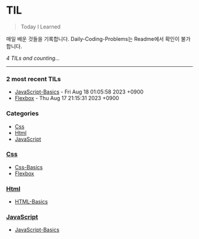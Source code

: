 # TIL
> Today I Learned

매일 배운 것들을 기록합니다.
Daily-Coding-Problems는 Readme에서 확인이 불가합니다.


_4 TILs and counting..._

---

### 2 most recent TILs

- [JavaScript-Basics](JavaScript/js-basics.md) - Fri Aug 18 01:05:58 2023 +0900
- [Flexbox](Css/flexbox.md) - Thu Aug 17 21:15:31 2023 +0900

### Categories

- [Css](#Css)
- [Html](#Html)
- [JavaScript](#JavaScript)

### [Css](#Css)
- [Css-Basics](Css/css-basics.md)
- [Flexbox](Css/flexbox.md)

### [Html](#Html)
- [HTML-Basics](Html/html-basics.md)

### [JavaScript](#JavaScript)
- [JavaScript-Basics](JavaScript/js-basics.md)


